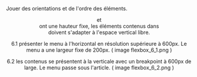 Jouer des orientations et de l'ordre des éléments. <header> et <footer> ont une hauteur fixe, les éléments contenus dans <main> doivent s'adapter à l'espace vertical libre.

6.1 présenter le menu à l'horizontal en résolution supérieure à 600px. Le menu a une largeur fixe de 200px.
    ( image flexbox_6_1.png )
    
6.2 les contenus se présentent à la verticale avec un breakpoint à 600px de large. Le menu passe sous l'article.
    ( image flexbox_6_2.png )    
